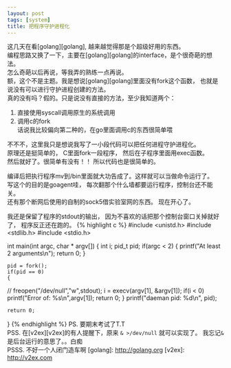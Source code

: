 ```yaml
---
layout: post
tags: [system]
title: 把程序守护进程化
---
```


这几天在看[golang][golang], 越来越觉得那是个超级好用的东西。  
编程思路又换了一下，主要在[golang][golang]的interface，是个很奇葩的想法。  
怎么奇葩以后再说，等我弄的熟练一点再说。  
额，这个不是主题。我是想说[golang][golang]里面没有fork这个函数，
也就是说没有可以进行守护进程创建的方法。  
真的没有吗？假的。只是说没有直接的方法，至少我知道两个：  
1. 直接使用syscall调用原生的系统调用  
2. 调用c的fork  
话说我比较偏向第二种的，在go里面调用c的东西很简单喂

不不不，这里我只是想说我写了一小段代码可以把任何进程守护进程化。  
原理还是挺简单的， C里面fork一段程序， 然后在子程序里面用exec函数。  
然后就好了。很简单有没有！！ 所以代码也是很简单的。

编译后把执行程序mv到/bin里面就大功告成了。这样就可以当做命令运行了。   
写这个的目的是goagent哇， 每次翻那个什么墙都要运行程序，控制台还不能关。  
还有那个断网后使用的自制的sock5借实验室网的东西。
现在开心了。

我还是保留了程序的stdout的输出， 因为不喜欢的话把那个控制台窗口关掉就好了，
程序反正还在跑的。
{% highlight c %}
#include <unistd.h>
#include <stdlib.h>
#include <stdio.h>

int main(int argc, char * argv[])
{
    int i;
    pid_t pid;
    if(argc < 2)
    {
        printf("At least 2 arguments\n");
        return 0;
    }

    pid = fork();
    if(pid == 0)
    {
//        freopen("/dev/null","w",stdout);
        i = execv(argv[1], &argv[1]);
        if(i < 0)
            printf("Error of: %s\n",argv[1]);
        return 0;
    }
    printf("daeman pid: %d\n", pid);

    return 0;
}
{% endhighlight %}
PS. 要期末考试了T.T  
PSS. 在[v2ex][v2ex]的有人提醒下，原来  `& >/dev/null` 就可以实现了。
我忘记`&`是后台运行的意思了。。白痴  
PSSS. 不好一个人闭门造车啊
[golang]: http://golang.org
[v2ex]: http://v2ex.com
